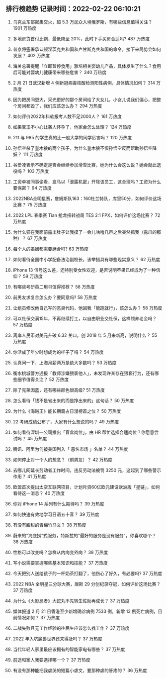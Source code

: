 
## 排行榜趋势 记录时间：2022-02-22 06:10:21
  
  1. 乌克兰东部密集交火，超 5.3 万民众入境俄罗斯，有哪些信息值得关注？ 1901 万热度
    
  2. 多地房贷首付比例，最低降至 20%，此时下手买房合适吗? 487 万热度
    
  3. 普京将签署承认顿涅茨克共和国和卢甘斯克共和国的命令，接下来局势会如何发展？ 402 万热度
    
  4. 海关总署提醒「立即暂停食用」雅培相关婴幼儿产品，具体发生了什么？食用后可能对婴幼儿健康带来哪些危害？ 340 万热度
    
  5. 2 月 21 日武汉新增 4 例新冠病毒核酸检测阳性病例，具体情况如何？ 314 万热度
    
  6. 因为把房间更大，采光更好的那个房间给了大女儿，小女儿说我们偏心，把整个房间都毁了，我们应该怎么办？ 294 万热度
    
  7. 如何评价2022年科软报考人数不足2000人？ 161 万热度
    
  8. 如果宝玉不小心让袭人怀孕了，他家会怎么处理？ 124 万热度
    
  9. 211 与 985 的学生真的比一般大学的同学厉害吗？ 120 万热度
    
  10. 孙悟空杀了奎木狼的两个孩子，为什么奎木狼不恨孙悟空反而帮助孙悟空降妖？ 111 万热度
    
  11. 谷爱凌表示不确定是否会继续参加滑雪比赛，她为什么会这么说？她会就此退役吗？ 103 万热度
    
  12. 工资单被同事偷看，盒马以「泄露机密」开除该员工，这合理吗？工资为什么要保密？ 94 万热度
    
  13. 2022NBA全明星赛，詹姆斯队163：160杜兰特队，库里50分，如何评价这场比赛？ 75 万热度
    
  14. 2022 LPL 春季赛 Tian 抢龙扭转战局 TES 2:1 FPX，如何评价这场比赛？ 72 万热度
    
  15. 为什么猫在我面前露出肚子让我摸了一会儿咕噜几声之后突然抓我（露爪的那种）？ 67 万热度
    
  16. 每个人的婚姻都需要磨合吗? 63 万热度
    
  17. 如何看待全国中小学配备法治副校长，该举措具有哪些现实意义？ 62 万热度
    
  18. iPhone 13 信号这么差，还特别受女性欢迎，是否说明苹果已经成为了一种信仰？ 59 万热度
    
  19. 有哪些考研英二用书值得推荐？ 58 万热度
    
  20. 前男友求复合怎么办？要同意吗? 58 万热度
    
  21. 让组员修改他自己写的恶臭代码，他回我「能跑就行」，该怎么办？ 58 万热度
    
  22. 可以社保交满15年，不再继续打工，以自由职业交社保，这样领养老金吗？ 57 万热度
    
  23. 离岸人民币对美元升破 6.32 关口，创 2018 年 5 月来新高，说明什么？ 55 万热度
    
  24. 你活成了年少时想成为的样子了吗？ 54 万热度
    
  25. 认真问一下，上海月薪两万是绝大多数吗？ 53 万热度
    
  26. 衡水桃城警方通报「教师涉嫌猥亵他人」，未发现许某存在猥亵行为，还有哪些细节值得关注？ 52 万热度
    
  27. 除了克莱因蓝，还有哪些颜色很高级? 51 万热度
    
  28. 怎么看待「钱不是省出来的而是挣出来的」这句话？ 50 万热度
    
  29. 为什么《海贼王》能长期霸占日漫榜首之位？ 50 万热度
    
  30. 22 考研成绩公布了，大家有什么想说的吗？ 49 万热度
    
  31. 如何看待深圳一公司推出「盲盒岗位」，由 HR 帮忙选择合适岗位？你愿意尝试吗？ 45 万热度
    
  32. 腾讯、阿里为何被美国列入「 恶名市场 」名单？ 44 万热度
    
  33. 如何停止对一个人的想念？（前男友）？ 42 万热度
    
  34. 去哪儿网延长劳动者工作时间，违反劳动法被罚 3250 元，这起到了哪些警示作用？ 41 万热度
    
  35. 欧盟首次提出太空互联网项目，计划斥资60亿欧元建设欧洲版「星链」，如何看待这一消息？ 40 万热度
    
  36. 你对 iPhone 14 系列有什么期待吗？ 39 万热度
    
  37. 如何快速有效地学习日语五十音？ 39 万热度
    
  38. 有没有甜甜的青梅竹马文？ 38 万热度
    
  39. 蔚来的"海底捞"式服务，特斯拉的"最好的服务是没有服务"，你喜欢哪个？ 38 万热度
    
  40. 性格可以改变吗？怎样从内向变外向？ 38 万热度
    
  41. 写小说需要掌握哪些基本知识和技能？ 37 万热度
    
  42. 今天把别人送给孩子的一杯奶茶打翻了，他伤心了好久，有必要吗? 37 万热度
    
  43. 2022 NBA 全明星三分球大赛，唐斯 29 分创纪录夺冠，如何评价这场比赛？ 37 万热度
    
  44. 为什么《火影忍者》大蛇丸不先转生佐助再成长？ 37 万热度
    
  45. 媒体报道 2 月 21 日香港至少新增确诊病例 7533 例，新增 13 例死亡病例，目前情况如何？ 37 万热度
    
  46. 二战失败且无工作经验的往届生应该怎么找工作？ 37 万热度
    
  47. 2022 年入坑魔兽世界还来得及吗？ 37 万热度
    
  48. 当代年轻人家里最应该拥有的智能家电有哪些？ 37 万热度
    
  49. 前途和家人我要选择哪一个？ 37 万热度
    
  50. 有没有那种能把我虐哭的短篇小虐文，要那种虐的肝疼的？ 36 万热度
    